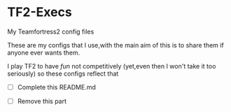 # TF2-Execs
My Teamfortress2  config files 

These are my configs that I use,with the main aim of this is to share them if anyone ever wants them.


I play TF2 to have _fun_ not competitively (yet,even then I won't take it too seriously) so these configs reflect that 




- [ ] Complete this README.md
- [ ] Remove this part



